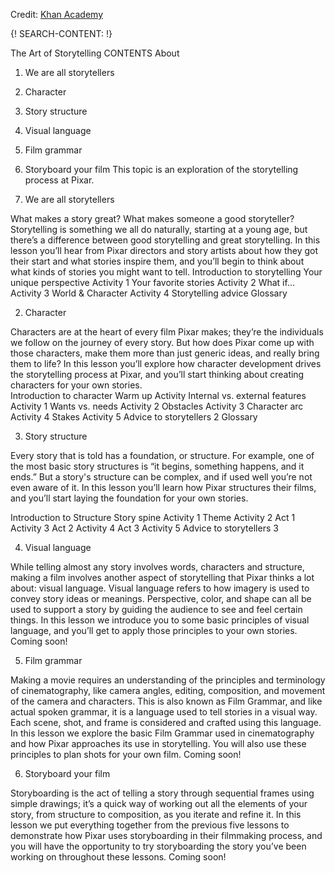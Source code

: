 
Credit: [Khan Academy](https://www.khanacademy.org)

{! SEARCH-CONTENT: !}

The Art of Storytelling
CONTENTS
About
1. We are all storytellers
2. Character
3. Story structure
4. Visual language
5. Film grammar
6. Storyboard your film
This topic is an exploration of the storytelling process at Pixar.

1. We are all storytellers

What makes a story great?  What makes someone a good storyteller?  Storytelling is something we all do naturally, starting at a young age, but there’s a difference between good storytelling and great storytelling.  In this lesson you’ll hear from Pixar directors and story artists about how they got their start and what stories inspire them, and you’ll begin to think about what kinds of stories you might want to tell.
Introduction to storytelling
Your unique perspective
Activity 1
Your favorite stories
Activity 2
What if...
Activity 3
World & Character
Activity 4
Storytelling advice
Glossary

2. Character

Characters are at the heart of every film Pixar makes; they’re the individuals we follow on the journey of every story.  But how does Pixar come up with those characters, make them more than just generic ideas, and really bring them to life?  In this lesson you’ll explore how character development drives the storytelling process at Pixar, and you’ll start thinking about creating characters for your own stories.  
Introduction to character
Warm up Activity
Internal vs. external features
Activity 1
Wants vs. needs
Activity 2
Obstacles
Activity 3
Character arc
Activity 4
Stakes
Activity 5
Advice to storytellers 2
Glossary

3. Story structure

Every story that is told has a foundation, or structure.  For example, one of the most basic story structures is “it begins, something happens, and it ends.”  But a story's structure can be complex, and if used well you’re not even aware of it.  In this lesson you’ll learn how Pixar structures their films, and you’ll start laying the foundation for your own stories.

Introduction to Structure
Story spine
Activity 1
Theme
Activity 2
Act 1
Activity 3
Act 2
Activity 4
Act 3
Activity 5
Advice to storytellers 3


4. Visual language

While telling almost any story involves words, characters and structure, making a film involves another aspect of storytelling that Pixar thinks a lot about: visual language. Visual language refers to how imagery is used to convey story ideas or meanings. Perspective, color, and shape can all be used to support a story by guiding the audience to see and feel certain things. In this lesson we introduce you to some basic principles of visual language, and you’ll get to apply those principles to your own stories.
Coming soon!


5. Film grammar

Making a movie requires an understanding of the principles and terminology of cinematography, like camera angles, editing, composition, and movement of the camera and characters. This is also known as Film Grammar, and like actual spoken grammar, it is a language used to tell stories in a visual way. Each scene, shot, and frame is considered and crafted using this language. In this lesson we explore the basic Film Grammar used in cinematography and how Pixar approaches its use in storytelling. You will also use these principles to plan shots for your own film.
Coming soon!


6. Storyboard your film

Storyboarding is the act of telling a story through sequential frames using simple drawings; it’s a quick way of working out all the elements of your story, from structure to composition, as you iterate and refine it. In this lesson we put everything together from the previous five lessons to demonstrate how Pixar uses storyboarding in their filmmaking process, and you will have the opportunity to try storyboarding the story you’ve been working on throughout these lessons.
Coming soon!
